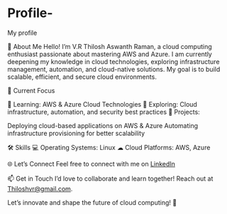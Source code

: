 # Profile-
My profile 

🚀 About Me
Hello! I’m V.R Thilosh Aswanth Raman, a cloud computing enthusiast passionate about mastering AWS and Azure. I am currently deepening my knowledge in cloud technologies, exploring infrastructure management, automation, and cloud-native solutions. My goal is to build scalable, efficient, and secure cloud environments.

🌟 Current Focus

🔹 Learning: AWS & Azure Cloud Technologies
🔹 Exploring: Cloud infrastructure, automation, and security best practices
🔹 Projects:

Deploying cloud-based applications on AWS & Azure
Automating infrastructure provisioning for better scalability

🛠 Skills
💻 Operating Systems: Linux
☁ Cloud Platforms: AWS, Azure


🌐 Let’s Connect
Feel free to connect with me on [LinkedIn](https://www.linkedin.com/in/thilosh)

📫 Get in Touch
I’d love to collaborate and learn together! Reach out at Thiloshvr@gmail.com.

Let’s innovate and shape the future of cloud computing! 🚀






